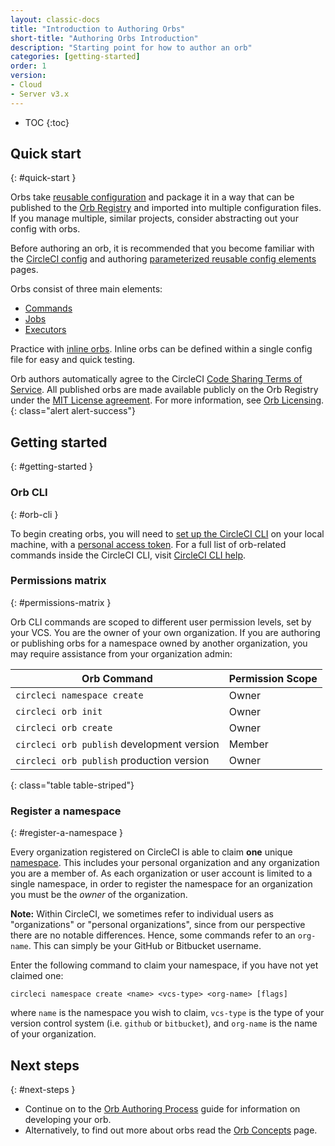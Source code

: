 ```yaml
---
layout: classic-docs
title: "Introduction to Authoring Orbs"
short-title: "Authoring Orbs Introduction"
description: "Starting point for how to author an orb"
categories: [getting-started]
order: 1
version:
- Cloud
- Server v3.x
---
```


* TOC
{:toc}

## Quick start
{: #quick-start }

Orbs take [reusable configuration]({{site.baseurl}}/2.0/orb-concepts/#orb-configuration-elements) and package it in a way that can be published to the [Orb Registry](https://circleci.com/developer/orbs) and imported into multiple configuration files. If you manage multiple, similar projects, consider abstracting out your config with orbs.

Before authoring an orb, it is recommended that you become familiar with the [CircleCI config]({{site.baseurl}}/2.0/config-intro/) and authoring [parameterized reusable config elements]({{site.baseurl}}/2.0/reusing-config/) pages.

Orbs consist of three main elements:

* [Commands]({{site.baseurl}}/2.0/orb-concepts/#commands)
* [Jobs]({{site.baseurl}}/2.0/orb-concepts/#executors)
* [Executors]({{site.baseurl}}/2.0/orb-concepts/#jobs)

Practice with [inline orbs]({{site.baseurl}}/2.0/reusing-config/#writing-inline-orbs). Inline orbs can be defined within a single config file for easy and quick testing.

Orb authors automatically agree to the CircleCI [Code Sharing Terms of Service](https://circleci.com/legal/code-sharing-terms/). All published orbs are made available publicly on the Orb Registry under the [MIT License agreement](https://opensource.org/licenses/MIT). For more information, see [Orb Licensing](https://circleci.com/developer/orbs/licensing).
{: class="alert alert-success"}

## Getting started
{: #getting-started }

### Orb CLI
{: #orb-cli }

To begin creating orbs, you will need to [set up the CircleCI CLI]({{site.baseurl}}/2.0/local-cli/#installation) on your local machine, with a [personal access token](https://app.circleci.com/settings/user/tokens). For a full list of orb-related commands inside the CircleCI CLI, visit [CircleCI CLI help](https://circleci-public.github.io/circleci-cli/circleci_orb.html).

### Permissions matrix
{: #permissions-matrix }

Orb CLI commands are scoped to different user permission levels, set by your VCS. You are the owner of your own organization. If you are authoring or publishing orbs for a namespace owned by another organization, you may require assistance from your organization admin:

| Orb Command                                | Permission Scope |
|--------------------------------------------|------------------|
| `circleci namespace create`                | Owner            |
| `circleci orb init`                        | Owner            |
| `circleci orb create`                      | Owner            |
| `circleci orb publish` development version | Member           |
| `circleci orb publish` production version  | Owner            |
{: class="table table-striped"}

### Register a namespace
{: #register-a-namespace }

Every organization registered on CircleCI is able to claim **one** unique [namespace]({{site.baseurl}}/2.0/orb-concepts/#namespaces). This includes your personal organization and any organization you are a member of. As each organization or user account is limited to a single namespace, in order to register the namespace for an organization you must be the _owner_ of the organization.

**Note:** Within CircleCI, we sometimes refer to individual users as "organizations" or "personal organizations", since from our perspective there are no notable differences. Hence, some commands refer to an `org-name`. This can simply be your GitHub or Bitbucket username.

Enter the following command to claim your namespace, if you have not yet claimed one:
```shell
circleci namespace create <name> <vcs-type> <org-name> [flags]
```

where `name` is the namespace you wish to claim, `vcs-type` is the type of your version control system (i.e. `github` or `bitbucket`), and `org-name` is the name of your organization.

## Next steps
{: #next-steps }

* Continue on to the  [Orb Authoring Process]({{site.baseurl}}/2.0/orb-author/) guide for information on developing your orb.
* Alternatively, to find out more about orbs read the [Orb Concepts]({{site.baseurl}}/2.0/orb-concepts/) page.
